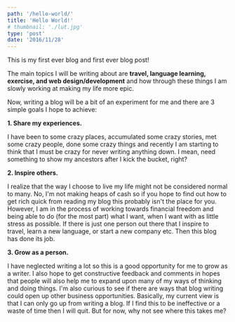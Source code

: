 ```yaml
---
path: '/hello-world/'
title: 'Hello World!'
# thumbnail: './lut.jpg'
type: 'post'
date: '2016/11/28'
---
```


This is my first ever blog and first ever blog post!

The main topics I will be writing about are **travel, language learning, exercise, and web design/development** and how through these things I am slowly working at making my life more epic.

Now, writing a blog will be a bit of an experiment for me and there are 3 simple goals I hope to achieve:

**1\. Share my experiences.**

I have been to some crazy places, accumulated some crazy stories, met some crazy people, done some crazy things and recently I am starting to think that I must be crazy for never writing anything down. I mean, need something to show my ancestors after I kick the bucket, right?

**2\. Inspire others.**

I realize that the way I choose to live my life might not be considered normal to many. No, I'm not making heaps of cash so if you hope to find out how to get rich quick from reading my blog this probably isn't the place for you. However, I am in the process of working towards financial freedom and being able to do (for the most part) what I want, when I want with as little stress as possible. If there is just one person out there that I inspire to travel, learn a new language, or start a new company etc. Then this blog has done its job.

**3\. Grow as a person.**

I have neglected writing a lot so this is a good opportunity for me to grow as a writer. I also hope to get constructive feedback and comments in hopes that people will also help me to expand upon many of my ways of thinking and doing things. I'm also curious to see if there are ways that blog writing could open up other business opportunities. Basically, my current view is that I can only go up from writing a blog. If I find this to be ineffective or a waste of time then I will quit. But for now, why not see where this takes me?